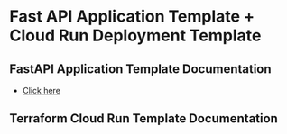# Fast API Application Template + Cloud Run Deployment Template

## FastAPI Application Template Documentation

- [Click here](./fastapi/readme.md)

## Terraform Cloud Run Template Documentation